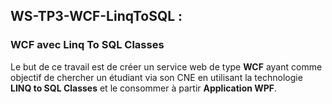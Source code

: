 <h2>WS-TP3-WCF-LinqToSQL :</h2>
<h3>WCF avec Linq To SQL Classes</h3>
Le but de ce travail est de créer un service web de type <b>WCF</b> 
ayant comme objectif de chercher un étudiant via son CNE en utilisant la technologie <b>LINQ to SQL Classes</b> 
  et le consommer à partir <b>Application WPF</b>.
